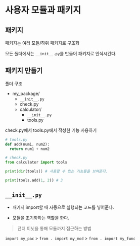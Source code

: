 # 사용자 모듈과 패키지

## 패키지

패키지는 여러 모듈/하위 패키지로 구조화

모든 폴더에서는 `__init__.py`를 만들어 패키지로 인식시킨다.

## 패키지 만들기

폴더 구조
- my_package/
  - `__init__.py`
  - check.py
  - calculator/
    - `__init__.py`
    - tools.py

check.py에서 tools.py에서 작성한 기능 사용하기

```python
# tools.py
def add(num1, num2):
  return num1 + num2
```

```python
# check.py
from calculator import tools

print(dir(tools)) # 사용할 수 있는 기능들을 보여준다.

print(tools.add(1, 2)) # 3
```

## `__init__.py`

- 패키지 import할 때 자동으로 실행되는 코드를 넣어준다.

- 모듈을 초기화하는 역할을 한다.

> 던더 이닛을 통해 모듈까지 접근하는 방법

`import my_pac` > `from . import my_mod` > `from . import my_func`